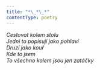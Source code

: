 ```yaml
---
title: "*\_*\_*"
contentType: poetry
---
```


<section>

_Cestovat kolem stolu  
Jedni to popisují jako pohlaví  
Druzí jako kouř  
Kde to jsem  
To všechno kolem jsou jen zatáčky_

</section>
